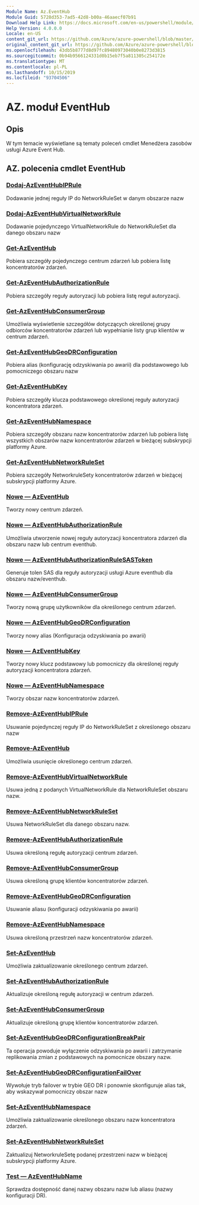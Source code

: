 ```yaml
---
Module Name: Az.EventHub
Module Guid: 5728d353-7ad5-42d8-b00a-46aaecf07b91
Download Help Link: https://docs.microsoft.com/en-us/powershell/module/az.eventhub
Help Version: 4.0.0.0
Locale: en-US
content_git_url: https://github.com/Azure/azure-powershell/blob/master/src/EventHub/EventHub/help/Az.EventHub.md
original_content_git_url: https://github.com/Azure/azure-powershell/blob/master/src/EventHub/EventHub/help/Az.EventHub.md
ms.openlocfilehash: 43db5b8777d8d97fc89480973040b0e8273d3815
ms.sourcegitcommit: 0b94b9566124331d0b15eb7f5a811305c254172e
ms.translationtype: MT
ms.contentlocale: pl-PL
ms.lasthandoff: 10/15/2019
ms.locfileid: "93704506"
---
```

# AZ. moduł EventHub
## Opis
W tym temacie wyświetlane są tematy poleceń cmdlet Menedżera zasobów usługi Azure Event Hub.

## AZ. polecenia cmdlet EventHub
### [Dodaj-AzEventHubIPRule](Add-AzEventHubIPRule.md)
Dodawanie jednej reguły IP do NetworkRuleSet w danym obszarze nazw

### [Dodaj-AzEventHubVirtualNetworkRule](Add-AzEventHubVirtualNetworkRule.md)
Dodawanie pojedynczego VirtualNetworkRule do NetworkRuleSet dla danego obszaru nazw

### [Get-AzEventHub](Get-AzEventHub.md)
Pobiera szczegóły pojedynczego centrum zdarzeń lub pobiera listę koncentratorów zdarzeń.

### [Get-AzEventHubAuthorizationRule](Get-AzEventHubAuthorizationRule.md)
Pobiera szczegóły reguły autoryzacji lub pobiera listę reguł autoryzacji.

### [Get-AzEventHubConsumerGroup](Get-AzEventHubConsumerGroup.md)
Umożliwia wyświetlenie szczegółów dotyczących określonej grupy odbiorców koncentratorów zdarzeń lub wypełnianie listy grup klientów w centrum zdarzeń.

### [Get-AzEventHubGeoDRConfiguration](Get-AzEventHubGeoDRConfiguration.md)
Pobiera alias (konfigurację odzyskiwania po awarii) dla podstawowego lub pomocniczego obszaru nazw

### [Get-AzEventHubKey](Get-AzEventHubKey.md)
Pobiera szczegóły klucza podstawowego określonej reguły autoryzacji koncentratora zdarzeń.

### [Get-AzEventHubNamespace](Get-AzEventHubNamespace.md)
Pobiera szczegóły obszaru nazw koncentratorów zdarzeń lub pobiera listę wszystkich obszarów nazw koncentratorów zdarzeń w bieżącej subskrypcji platformy Azure.

### [Get-AzEventHubNetworkRuleSet](Get-AzEventHubNetworkRuleSet.md)
Pobiera szczegóły NetworkruleSety koncentratorów zdarzeń w bieżącej subskrypcji platformy Azure.

### [Nowe — AzEventHub](New-AzEventHub.md)
Tworzy nowy centrum zdarzeń.

### [Nowe — AzEventHubAuthorizationRule](New-AzEventHubAuthorizationRule.md)
Umożliwia utworzenie nowej reguły autoryzacji koncentratora zdarzeń dla obszaru nazw lub centrum eventhub.

### [Nowe — AzEventHubAuthorizationRuleSASToken](New-AzEventHubAuthorizationRuleSASToken.md)
Generuje tolen SAS dla reguły autoryzacji usługi Azure eventhub dla obszaru nazw/eventhub. 

### [Nowe — AzEventHubConsumerGroup](New-AzEventHubConsumerGroup.md)
Tworzy nową grupę użytkowników dla określonego centrum zdarzeń.

### [Nowe — AzEventHubGeoDRConfiguration](New-AzEventHubGeoDRConfiguration.md)
Tworzy nowy alias (Konfiguracja odzyskiwania po awarii)

### [Nowe — AzEventHubKey](New-AzEventHubKey.md)
Tworzy nowy klucz podstawowy lub pomocniczy dla określonej reguły autoryzacji koncentratora zdarzeń.

### [Nowe — AzEventHubNamespace](New-AzEventHubNamespace.md)
Tworzy obszar nazw koncentratorów zdarzeń.

### [Remove-AzEventHubIPRule](Remove-AzEventHubIPRule.md)
Usuwanie pojedynczej reguły IP do NetworkRuleSet z określonego obszaru nazw

### [Remove-AzEventHub](Remove-AzEventHub.md)
Umożliwia usunięcie określonego centrum zdarzeń.

### [Remove-AzEventHubVirtualNetworkRule](Remove-AzEventHubVirtualNetworkRule.md)
Usuwa jedną z podanych VirtualNetworkRule dla NetworkRuleSet obszaru nazw.

### [Remove-AzEventHubNetworkRuleSet](Remove-AzEventHubNetworkRuleSet.md)
Usuwa NetworkRuleSet dla danego obszaru nazw.

### [Remove-AzEventHubAuthorizationRule](Remove-AzEventHubAuthorizationRule.md)
Usuwa określoną regułę autoryzacji centrum zdarzeń.

### [Remove-AzEventHubConsumerGroup](Remove-AzEventHubConsumerGroup.md)
Usuwa określoną grupę klientów koncentratorów zdarzeń.

### [Remove-AzEventHubGeoDRConfiguration](Remove-AzEventHubGeoDRConfiguration.md)
Usuwanie aliasu (konfiguracji odzyskiwania po awarii)

### [Remove-AzEventHubNamespace](Remove-AzEventHubNamespace.md)
Usuwa określoną przestrzeń nazw koncentratorów zdarzeń.

### [Set-AzEventHub](Set-AzEventHub.md)
Umożliwia zaktualizowanie określonego centrum zdarzeń.

### [Set-AzEventHubAuthorizationRule](Set-AzEventHubAuthorizationRule.md)
Aktualizuje określoną regułę autoryzacji w centrum zdarzeń.

### [Set-AzEventHubConsumerGroup](Set-AzEventHubConsumerGroup.md)
Aktualizuje określoną grupę klientów koncentratorów zdarzeń.

### [Set-AzEventHubGeoDRConfigurationBreakPair](Set-AzEventHubGeoDRConfigurationBreakPair.md)
Ta operacja powoduje wyłączenie odzyskiwania po awarii i zatrzymanie replikowania zmian z podstawowych na pomocnicze obszary nazw.

### [Set-AzEventHubGeoDRConfigurationFailOver](Set-AzEventHubGeoDRConfigurationFailOver.md)
Wywołuje tryb failover w trybie GEO DR i ponownie skonfiguruje alias tak, aby wskazywał pomocniczy obszar nazw

### [Set-AzEventHubNamespace](Set-AzEventHubNamespace.md)
Umożliwia zaktualizowanie określonego obszaru nazw koncentratora zdarzeń.

### [Set-AzEventHubNetworkRuleSet](Set-AzEventHubNetworkRuleSet.md)
Zaktualizuj NetworkruleSetę podanej przestrzeni nazw w bieżącej subskrypcji platformy Azure.

### [Test — AzEventHubName](Test-AzEventHubName.md)
Sprawdza dostępność danej nazwy obszaru nazw lub aliasu (nazwy konfiguracji DR).

